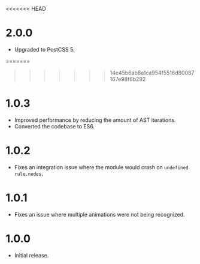 <<<<<<< HEAD
# 2.0.0

* Upgraded to PostCSS 5.

=======
>>>>>>> 14e45b6ab8a1ca954f5516d80087167e98f6b292
# 1.0.3

* Improved performance by reducing the amount of AST iterations.
* Converted the codebase to ES6.

# 1.0.2

* Fixes an integration issue where the module would crash on `undefined`
  `rule.nodes`.

# 1.0.1

* Fixes an issue where multiple animations were not being recognized.

# 1.0.0

* Initial release.
